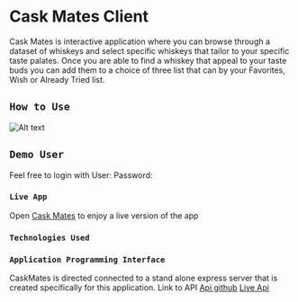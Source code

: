 
# Cask Mates Client
Cask Mates is interactive application where you can browse through a dataset of whiskeys and select specific whiskeys that tailor to your specific taste palates. Once you are able to find a whiskey that appeal to your taste buds you can add them to a choice of three list that can by your Favorites, Wish or Already Tried list.


## `How to Use`
![Alt text](/relative/path/to/Caskmates-list.png?raw=true "Optional Title")
## `Demo User`
Feel free to login with 
User: 
Password:  
### `Live App`
Open [Cask Mates](https://robinkhiv-caskmate-app.now.sh/login) to enjoy a live version of the app

### `Technologies Used`


### `Application Programming Interface`
CaskMates is directed connected to a stand alone express server that is created specifically for this application.
Link to API
[Api github](https://github.com/RobinKhiv/Whis-Key-Server)
[Live Api](https://calm-anchorage-18074.herokuapp.com/api)

